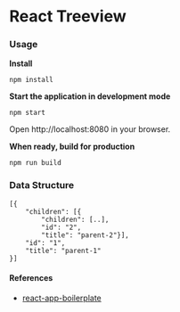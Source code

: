 # React Treeview

### Usage
**Install**
````
npm install
````

**Start the application in development mode**
````
npm start
````
Open http://localhost:8080 in your browser.

**When ready, build for production**
````
npm run build
````

### Data Structure
````
[{
	"children": [{
    	"children": [..],
    	"id": "2",
    	"title": "parent-2"}],
    "id": "1",
    "title": "parent-1"
}]
````

#### References
* [react-app-boilerplate](https://github.com/pro-react/react-app-boilerplate)